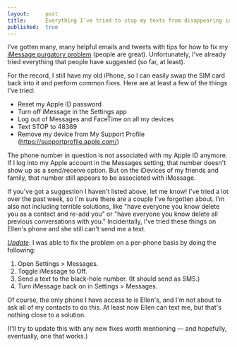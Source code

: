 ```yaml
---
layout:     post
title:      Everything I've tried to stop my texts from disappearing into iMessage
published:  true
---
```


I've gotten many, many helpful emails and tweets with tips for how to fix my [iMessage purgatory problem](/imessage-purgatory/) (people are great). Unfortunately, I've already tried everything that people have suggested (so far, at least).

For the record, I still have my old iPhone, so I can easily swap the SIM card back into it and perform common fixes. Here are at least a few of the things I've tried:

* Reset my Apple ID password
* Turn off iMessage in the Settings app
* Log out of Messages and FaceTime on all my devices
* Text STOP to 48369
* Remove my device from My Support Profile (https://supportprofile.apple.com/)

The phone number in question is not associated with my Apple ID anymore. If I log into my Apple account in the Messages setting, that number doesn't show up as a send/receive option. But on the iDevices of my friends and family, that number still appears to be associated with iMessage.

If you've got a suggestion I haven't listed above, let me know! I've tried a lot over the past week, so I'm sure there are a couple I've forgotten about. I'm also not including terrible solutions, like "have everyone you know delete you as a contact and re-add you" or "have everyone you know delete all previous conversations with you." Incidentally, I've tried these things on Ellen's phone and she still can't send me a text.

<a name="update1"></a>[_Update_](#update1): I was able to fix the problem on a per-phone basis  by doing the following:

1. Open Settings > Messages.
2. Toggle iMessage to Off.
3. Send a text to the black-hole number. (It should send as SMS.)
4. Turn iMessage back on in Settings > Messages.

Of course, the only phone I have access to is Ellen's, and I'm not about to ask all of my contacts to do this. At least now Ellen can text me, but that's nothing close to a solution.

(I'll try to update this with any new fixes worth mentioning &mdash; and hopefully, eventually, one that works.)
